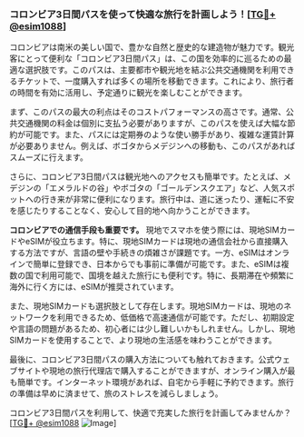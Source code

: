 ### コロンビア3日間パスを使って快適な旅行を計画しよう！[[TG💪+ @esim1088](https://t.me/s/esim1088)]

コロンビアは南米の美しい国で、豊かな自然と歴史的な建造物が魅力です。観光客にとって便利な「コロンビア3日間パス」は、この国を効率的に巡るための最適な選択肢です。このパスは、主要都市や観光地を結ぶ公共交通機関を利用できるチケットで、一度購入すれば多くの場所を移動できます。これにより、旅行者の時間を有効に活用し、予定通りに観光を楽しむことができます。

まず、このパスの最大の利点はそのコストパフォーマンスの高さです。通常、公共交通機関の料金は個別に支払う必要がありますが、このパスを使えば大幅な節約が可能です。また、パスには定期券のような使い勝手があり、複雑な運賃計算が必要ありません。例えば、ボゴタからメデジンへの移動も、このパスがあればスムーズに行えます。

さらに、コロンビア3日間パスは観光地へのアクセスも簡単です。たとえば、メデジンの「エメラルドの谷」やボゴタの「ゴールデンスクエア」など、人気スポットへの行き来が非常に便利になります。旅行中は、道に迷ったり、運転に不安を感じたりすることなく、安心して目的地へ向かうことができます。

**コロンビアでの通信手段も重要です。** 現地でスマホを使う際には、現地SIMカードやeSIMが役立ちます。特に、現地SIMカードは現地の通信会社から直接購入する方法ですが、言語の壁や手続きの煩雑さが課題です。一方、eSIMはオンラインで簡単に登録でき、日本からでも事前に準備が可能です。また、eSIMは複数の国で利用可能で、国境を越えた旅行にも便利です。特に、長期滞在や頻繁に海外に行く方には、eSIMが推奨されています。

また、現地SIMカードも選択肢として存在します。現地SIMカードは、現地のネットワークを利用できるため、低価格で高速通信が可能です。ただし、初期設定や言語の問題があるため、初心者には少し難しいかもしれません。しかし、現地SIMカードを使用することで、より現地の生活感を味わうことができます。

最後に、コロンビア3日間パスの購入方法についても触れておきます。公式ウェブサイトや現地の旅行代理店で購入することができますが、オンライン購入が最も簡単です。インターネット環境があれば、自宅から手軽に予約できます。旅行の準備は早めに済ませて、旅のストレスを減らしましょう。

コロンビア3日間パスを利用して、快適で充実した旅行を計画してみませんか？ [[TG💪+ @esim1088](https://t.me/s/esim1088) ![Image](https://i.postimg.cc/Y0z9fWf4/image.png)]